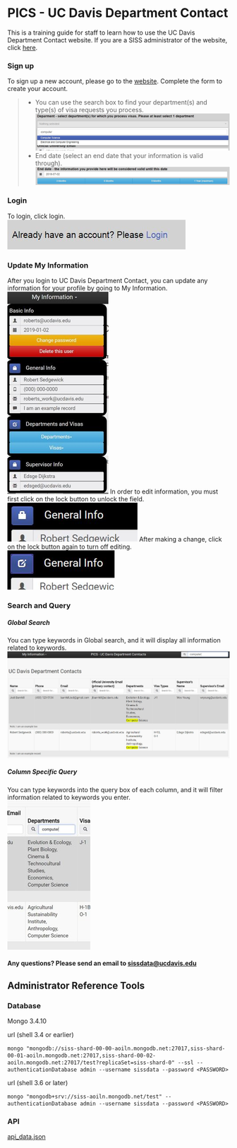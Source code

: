 # PICS - UC Davis Department Contact
This is a training guide for staff to learn how to use the UC Davis Department Contact website. If you are a SISS administrator of the website, click [here](https://github.com/TrentaIcedCoffee/PICS#administrator-guide).

### Sign up
To sign up a new account, please go to the [website](TODO). Complete the form to create your account.
> - You can use the search box to find your department(s) and type(s) of visa requests you process.
> ![search_box](https://github.com/TrentaIcedCoffee/PICS/blob/master/readme_resource/search_box.JPG)
> - End date (select an end date that your information is valid through).
> ![end_date](https://github.com/TrentaIcedCoffee/PICS/blob/master/readme_resource/end_date.JPG)  

### Login
To login, click login.
![login](https://github.com/TrentaIcedCoffee/PICS/blob/master/readme_resource/login.JPG)

### Update My Information
After you login to UC Davis Department Contact, you can update any information for your profile by going to My Information.
![change](https://github.com/TrentaIcedCoffee/PICS/blob/master/readme_resource/change.JPG)
In order to edit information, you must first click on the lock button to unlock the field.
![unlock](https://github.com/TrentaIcedCoffee/PICS/blob/master/readme_resource/unlock.JPG)
After making a change, click on the lock button again to turn off editing.
![lock](https://github.com/TrentaIcedCoffee/PICS/blob/master/readme_resource/lock.JPG)

### Search and Query
##### Global Search
You can type keywords in Global search, and it will display all information related to keywords.    
![search](https://github.com/TrentaIcedCoffee/PICS/blob/master/readme_resource/search.JPG)
##### Column Specific Query
You can type keywords into the query box of each column, and it will filter information related to keywords you enter.    
![query](https://github.com/TrentaIcedCoffee/PICS/blob/master/readme_resource/query.JPG)

#### Any questions? Please send an email to sissdata@ucdavis.edu

## Administrator Reference Tools

### Database
Mongo 3.4.10    


url (shell 3.4 or earlier)    

    mongo "mongodb://siss-shard-00-00-aoiln.mongodb.net:27017,siss-shard-00-01-aoiln.mongodb.net:27017,siss-shard-00-02-aoiln.mongodb.net:27017/test?replicaSet=siss-shard-0" --ssl --authenticationDatabase admin --username sissdata --password <PASSWORD>

url (shell 3.6 or later)

    mongo "mongodb+srv://siss-aoiln.mongodb.net/test" --authenticationDatabase admin --username sissdata --password <PASSWORD>

### API
[api_data.json](https://raw.githubusercontent.com/TrentaIcedCoffee/PICS/master/api_data.json)
